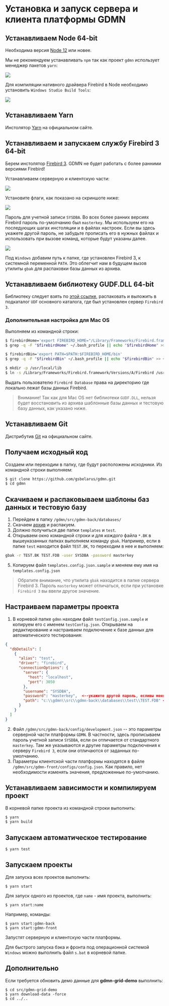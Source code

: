 # Установка и запуск сервера и клиента платформы GDMN

## Устанавливаем Node 64-bit

Необходима версия [Node 12](https://nodejs.org/en/download/) или новее.

Мы не рекомендуем устанавливать `npm` так как проект `gdmn` использует менеджер пакетов `yarn`:

![](setup.ru.node1.jpg)

Для компиляции нативного драйвера Firebird в Node необходимо установить `Windows Studio Build Tools`:

![](setup.ru.node2.jpg)

## Устанавливаем Yarn

Инстолятор [Yarn](https://yarnpkg.com/en/docs/install) на официальном сайте.

## Устанавливаем и запускаем службу Firebird 3 64-bit

Берем инстолятор [Firebird 3](https://www.firebirdsql.org/en/server-packages/). GDMN не будет работать с более ранними версиями Firebird!

Устанавливаем серверную и клиентскую части:

![](setup.ru.fb1.jpg)

Установите флаги, как показано на скриншоте ниже:

![](setup.ru.fb2.jpg)

Пароль для учетной записи `SYSDBA`. Во всех более ранних версиях Firebird пароль по-умолчанию был `masterkey`. Мы используем его на последующих шагах инстоляции и в файлах настроек. Если вы здесь укажете другой пароль, не забудьте прописать его в нужных файлах и использовать при вызове команд, которые будут указаны далее.

![](setup.ru.fb3.jpg)

Под `Windows` добавим путь к папке, где установлен Firebird 3, к системной переменной `PATH`. Это облегчит нам в будущем вызов утилиты `gbak` для распаковки базы данных из архива.

## Устанавливаем библиотеку GUDF.DLL 64-bit

Библиотеку следует взять по [этой ссылке](http://gsbelarus.com/pw/downloads/gedemin-platform/gudf.dll-64-bit/), распаковать и выложить в подкаталог `UDF` основного каталога, где был установлен сервер `Firebird 3`.

### Дополнительная настройка для Mac OS

Выполняем из командной строки:

````sh
$ firebirdHome='export FIREBIRD_HOME="/Library/Frameworks/Firebird.framework/Resources"'
$ grep -q -F "$firebirdHome" ~/.bash_profile || echo "$firebirdHome" >> ~/.bash_profile

$ firebirdBin='export PATH=$PATH:$FIREBIRD_HOME/bin'
$ grep -q -F "$firebirdBin" ~/.bash_profile || echo "$firebirdBin" >> ~/.bash_profile

$ mkdir -p /usr/local/lib 
$ ln -s /Library/Frameworks/Firebird.framework/Versions/A/Firebird /usr/local/lib/libfbclient.dylib
````

Выдать пользователю `Firebird Database` права на директорию где локально лежат базы данных Firebird.

> Внимание! Так как для Mac OS нет библиотеки `GUDF.DLL`, нельзя будет восстановить из архива шаблонные базы данных и тестовую базу данных, как указано ниже.

## Устанавливаем Git

Дистрибутив [Git](https://git-scm.com/downloads) на официальном сайте.

     
## Получаем исходный код

Создаем или переходим в папку, где будут расположены исходники. Из командной строки выполняем:

```sh
$ git clone https://github.com/gsbelarus/gdmn.git
$ cd gdmn
```

## Скачиваем и распаковываем шаблоны баз данных и тестовую базу

1. Перейдем в папку `/gdmn/src/gdmn-back/databases/` 
2. Скачаем [архив](http://gsbelarus.com/gs/content/gdmn/databases.7z) и распакуем. 
3. Должно получиться две папки `templates` и `test`.
4. Открываем окно командной строки и для _каждого_ файла `*.BK` в вышеуказанных папках выполняем команду `gbak`. Например, если в папке `test` находится файл `TEST.BK`, то переходим в нее и выполняем:
  ```sh
  gbak -r TEST.BK TEST.FDB -user SYSDBA -password masterkey
  ```
5. Копируем файл `templates.config.json.sample` и меняем ему имя на `templates.config.json`

> Обратите внимание, что утилита `gbak` находится в папке сервера Firebird 3. Пароль `masterkey` может отличаться, если при установке `Firebird 3` вы ввели другое значение.

## Настраиваем параметры проекта

1. В корневой папке `gdmn` находим файл `testConfig.json.sample` и копируем его с именем `testConfig.json`. Открываем на редактирование и настраиваем подключение к базе данных для автоматического тестирования:
  ```json
  {
    "dbDetails": [
      {
        "alias": "test",
        "driver": "firebird",
        "connectionOptions": {
          "server": {
            "host": "localhost",
            "port": 3050
          },
          "username": "SYSDBA",
          "password": "masterkey",  <--укажите другой пароль, есливы меняли его
          "path": "c:\\gdmn\\src\\gdmn-back\\databases\\test\\TEST.FDB" <--укажите другую папку, если исходники GDMN установлены не в корне диска c:\
        }
      }
    ]
  }
  ```
2. Файл ```/gdmn/src/gdmn-back/config/development.json``` -- это параметры серверной части платформы `GDMN`. В частности, здесь прописываем пароль учетной записи `SYSDBA`, если он отличается от стандартного `masterkey`. Там же указываются и другие параметры подключения к серверу `Firebird 3`, если они отличаются от заданных по-умолчанию.
3. Параметры клиентской части платформы находятся в файле ```/gdmn/src/gdmn-front/configs/config.json```. Как правило, нет необходимости изменять значения, предложенные по-умолчанию.

## Устанавливаем зависимости и компилируем проект

В корневой папке проекта из командной строки выполнить:

```sh
$ yarn
$ yarn build
```

## Запускаем автоматическое тестирование

```sh
$ yarn test
```

## Запускаем проекты

Для запуска всех проектов выполнить:

    $ yarn start

Для запуск одного из проектов, где ```name``` - имя проекта, выполнить:

    $ yarn start:name

Например, команды:

    $ yarn start:gdmn-back
    $ yarn start:gdmn-front

Запустят серверную и клиентскую части платформы.

Для быстрого запуска бэка и фронта под операционной системой `Windows` можно выполнить файл `s.bat` в корневой папке.

## Дополнительно

Если требуется обновить демо данные для **gdmn-grid-demo** выполнить:

    $ cd src/gdmn-grid-demo
    $ yarn download-data -force
    $ cd ../..
